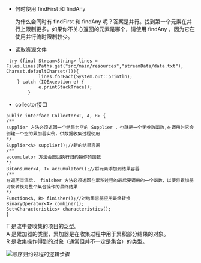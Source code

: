 *  何时使用 findFirst 和 findAny

    为什么会同时有 findFirst 和 findAny 呢？答案是并行。找到第一个元素在并行上限制更多。如果你不关心返回的元素是哪个，请使用 findAny ，因为它在使用并行流时限制较少。
*  读取资源文件

```
 try (final Stream<String> lines = Files.lines(Paths.get("src/main/resources","streamData/data.txt"), Charset.defaultCharset())){
            lines.forEach(System.out::println);
    } catch (IOException e) {
            e.printStackTrace();
        }
```
*   collector接口
```
public interface Collector<T, A, R> {
/**
supplier 方法必须返回一个结果为空的 Supplier ，也就是一个无参数函数,在调用时它会创建一个空的累加器实例，供数据收集过程使用
*/
Supplier<A> supplier();//新的结果容器
/**
accumulator 方法会返回执行归约操作的函数
*/
BiConsumer<A, T> accumulator();//将元素添加到结果容器
/**
在遍历完流后， finisher 方法必须返回在累积过程的最后要调用的一个函数，以便将累加器对象转换为整个集合操作的最终结果
*/
Function<A, R> finisher();//对结果容器应用最终转换
BinaryOperator<A> combiner();
Set<Characteristics> characteristics();
}
```
T 是流中要收集的项目的泛型。  
A 是累加器的类型，累加器是在收集过程中用于累积部分结果的对象。  
R 是收集操作得到的对象（通常但并不一定是集合）的类型。  



![顺序归约过程的逻辑步骤](../顺序归约过程的逻辑步骤.png  "顺序归约过程的逻辑步骤")